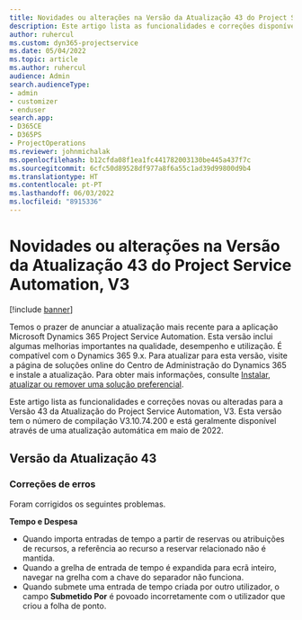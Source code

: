 ```yaml
---
title: Novidades ou alterações na Versão da Atualização 43 do Project Service Automation, V3
description: Este artigo lista as funcionalidades e correções disponíveis na Versão 43 da Atualização do Microsoft Dynamics 365 Project Service Automation, V3.
author: ruhercul
ms.custom: dyn365-projectservice
ms.date: 05/04/2022
ms.topic: article
ms.author: ruhercul
audience: Admin
search.audienceType:
- admin
- customizer
- enduser
search.app:
- D365CE
- D365PS
- ProjectOperations
ms.reviewer: johnmichalak
ms.openlocfilehash: b12cfda08f1ea1fc441782003130be445a437f7c
ms.sourcegitcommit: 6cfc50d89528df977a8f6a55c1ad39d99800d9b4
ms.translationtype: HT
ms.contentlocale: pt-PT
ms.lasthandoff: 06/03/2022
ms.locfileid: "8915336"
---
```

# <a name="whats-new-or-changed-in-project-service-automation-update-release-43-v3"></a>Novidades ou alterações na Versão da Atualização 43 do Project Service Automation, V3

[!include [banner](../includes/psa-now-project-operations.md)]

Temos o prazer de anunciar a atualização mais recente para a aplicação Microsoft Dynamics 365 Project Service Automation. Esta versão inclui algumas melhorias importantes na qualidade, desempenho e utilização. É compatível com o Dynamics 365 9.x. Para atualizar para esta versão, visite a página de soluções online do Centro de Administração do Dynamics 365 e instale a atualização. Para obter mais informações, consulte [Instalar, atualizar ou remover uma solução preferencial](/power-platform/admin/install-remove-preferred-solution).

Este artigo lista as funcionalidades e correções novas ou alteradas para a Versão 43 da Atualização do Project Service Automation, V3. Esta versão tem o número de compilação V3.10.74.200 e está geralmente disponível através de uma atualização automática em maio de 2022.

## <a name="update-release-43"></a>Versão da Atualização 43

### <a name="bug-fixes"></a>Correções de erros

Foram corrigidos os seguintes problemas.


**Tempo e Despesa**

- Quando importa entradas de tempo a partir de reservas ou atribuições de recursos, a referência ao recurso a reservar relacionado não é mantida.
- Quando a grelha de entrada de tempo é expandida para ecrã inteiro, navegar na grelha com a chave do separador não funciona.
- Quando submete uma entrada de tempo criada por outro utilizador, o campo **Submetido Por** é povoado incorretamente com o utilizador que criou a folha de ponto.
